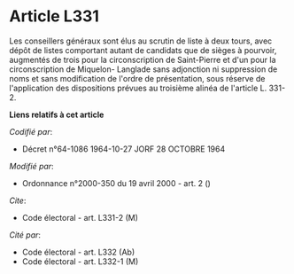 # Article L331

Les conseillers généraux sont élus au scrutin de liste à deux tours, avec dépôt de listes comportant autant de candidats que
de sièges à pourvoir, augmentés de trois pour la circonscription de Saint-Pierre et d'un pour la circonscription de Miquelon-
Langlade sans adjonction ni suppression de noms et sans modification de l'ordre de présentation, sous réserve de
l'application des dispositions prévues au troisième alinéa de l'article L. 331-2.

**Liens relatifs à cet article**

_Codifié par_:

  - Décret n°64-1086 1964-10-27 JORF 28 OCTOBRE 1964

_Modifié par_:

  - Ordonnance n°2000-350 du 19 avril 2000 - art. 2 ()

_Cite_:

  - Code électoral - art. L331-2 (M)

_Cité par_:

  - Code électoral - art. L332 (Ab)
  - Code électoral - art. L332-1 (M)
